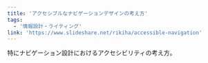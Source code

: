 ```yaml
---
title: 'アクセシブルなナビゲーションデザインの考え方'
tags:
  - '情報設計・ライティング'
link: 'https://www.slideshare.net/rikiha/accessible-navigation'
---
```


特にナビゲーション設計におけるアクセシビリティの考え方。